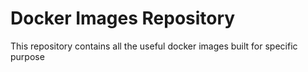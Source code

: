 # Docker Images Repository

This repository contains all the useful docker images built for specific purpose


